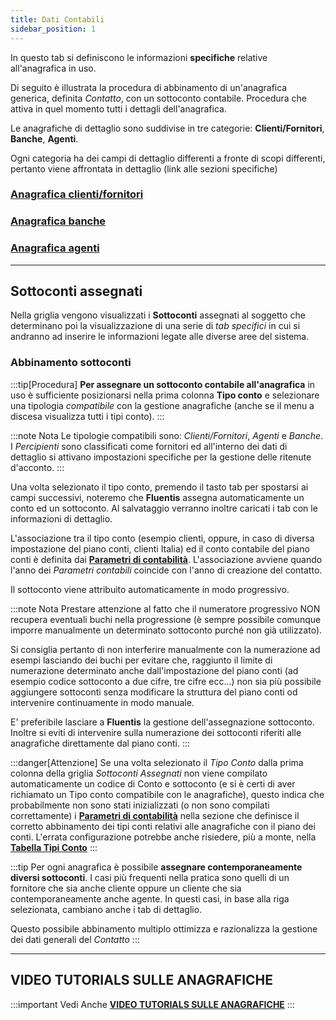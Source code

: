 ```yaml
---
title: Dati Contabili
sidebar_position: 1
---
```

In questo tab si definiscono le informazioni **specifiche** relative all'anagrafica in uso.

Di seguito è illustrata la procedura di abbinamento di un'anagrafica generica, definita *Contatto*, con un sottoconto contabile. Procedura che attiva in quel momento tutti i dettagli dell'anagrafica.

Le anagrafiche di dettaglio sono suddivise in tre categorie: **Clienti/Fornitori**, **Banche**, **Agenti**.

Ogni categoria ha dei campi di dettaglio differenti a fronte di scopi differenti, pertanto viene affrontata in dettaglio (link alle sezioni specifiche)


### [Anagrafica clienti/fornitori](/docs/erp-home/registers/contacts/create-new-contact/accounting-data/customer-vendors-data/finance)

### [Anagrafica banche](/docs/erp-home/registers/contacts/create-new-contact/accounting-data/bank-registry)

### [Anagrafica agenti](/docs/erp-home/registers/contacts/create-new-contact/accounting-data/agent-registry/detail)


---



## Sottoconti assegnati

Nella griglia vengono visualizzati i **Sottoconti** assegnati al soggetto che determinano poi la visualizzazione di una serie di *tab specifici* in cui si andranno ad inserire le informazioni legate alle diverse aree del sistema.

### Abbinamento sottoconti
:::tip[Procedura]
**Per assegnare un sottoconto contabile all'anagrafica** in uso è sufficiente posizionarsi nella prima colonna **Tipo conto** e selezionare una tipologia *compatibile* con la gestione anagrafiche (anche se il menu a discesa visualizza tutti i tipi conto).
:::


:::note Nota
Le tipologie compatibili sono: *Clienti/Fornitori*, *Agenti* e *Banche*. I *Percipienti* sono classificati come fornitori ed all'interno dei dati di dettaglio si attivano impostazioni specifiche per la gestione delle ritenute d'acconto.
:::

Una volta selezionato il tipo conto, premendo il tasto tab per spostarsi ai campi successivi, noteremo che **Fluentis** assegna automaticamente un conto ed un sottoconto. Al salvataggio verranno inoltre caricati i tab con le informazioni di dettaglio.

L'associazione tra il tipo conto (esempio clienti, oppure, in caso di diversa impostazione del piano conti, clienti Italia) ed il conto contabile del piano conti è definita dai [**Parametri di contabilità**](/docs/configurations/parameters/finance/accounting-parameters). L'associazione avviene quando l'anno dei *Parametri contabili* coincide con l'anno di creazione del contatto.

Il sottoconto viene attribuito automaticamente in modo progressivo.

:::note Nota
Prestare attenzione al fatto che il numeratore progressivo NON recupera eventuali buchi nella progressione (è sempre possibile comunque imporre manualmente un determinato sottoconto purché non già utilizzato).

Si consiglia pertanto di non interferire manualmente con la numerazione ad esempi lasciando dei buchi per evitare che, raggiunto il limite di numerazione determinato anche dall'impostazione del piano conti (ad esempio codice sottoconto a due cifre, tre cifre ecc...) non sia più possibile aggiungere sottoconti senza modificare la struttura del piano conti od intervenire continuamente in modo manuale.

E' preferibile lasciare a **Fluentis** la gestione dell'assegnazione sottoconto. Inoltre si eviti di intervenire sulla numerazione dei sottoconti riferiti alle anagrafiche direttamente dal piano conti.
:::

:::danger[Attenzione]
Se una volta selezionato il *Tipo Conto* dalla prima colonna della griglia *Sottoconti Assegnati* non viene compilato automaticamente un codice di Conto e sottoconto (e si è certi di aver richiamato un Tipo conto compatibile con le anagrafiche), questo indica che probabilmente non sono stati inizializzati (o non sono compilati correttamente) i [**Parametri di contabilità**](/docs/configurations/parameters/finance/accounting-parameters) nella sezione che definisce il corretto abbinamento dei tipi conti relativi alle anagrafiche con il piano dei conti.
L'errata configurazione potrebbe anche risiedere, più a monte, nella [**Tabella Tipi Conto**](/docs/configurations/tables/finance/account-types)
:::

:::tip
Per ogni anagrafica è possibile **assegnare contemporaneamente diversi sottoconti**. I casi più frequenti nella pratica sono quelli di un fornitore che sia anche cliente oppure un cliente che sia contemporaneamente anche agente. In questi casi, in base alla riga selezionata, cambiano anche i tab di dettaglio.

Questo possibile abbinamento multiplo ottimizza e razionalizza la gestione dei dati generali del *Contatto*
:::


---

## VIDEO TUTORIALS SULLE ANAGRAFICHE

:::important Vedi Anche
[**VIDEO TUTORIALS SULLE ANAGRAFICHE**](/docs/video/finance/intro)
:::
 



